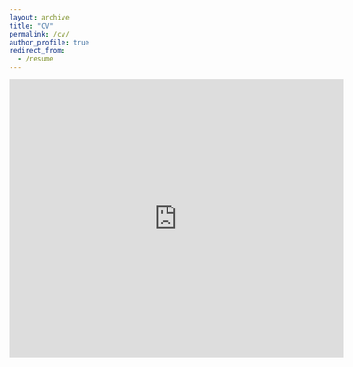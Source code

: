 ```yaml
---
layout: archive
title: "CV"
permalink: /cv/
author_profile: true
redirect_from:
  - /resume
---
```


<!--
reference : https://bensdm.github.io/portfolio/
-->
<embed src="https://behnazhp.githup.io/files/ResumeBehnaz.pdf" type="application/pdf" width="600px" height="500px" />

